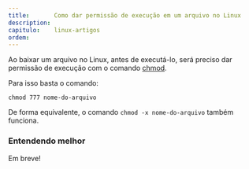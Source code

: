 ```yaml
---
title:       Como dar permissão de execução em um arquivo no Linux
description:
capitulo:    linux-artigos
ordem: 
---
```



Ao baixar um arquivo no Linux, antes de executá-lo, será preciso dar permissão de execução com o comando
[chmod](http://pt.wikipedia.org/wiki/Chmod).

Para isso basta o comando:

    chmod 777 nome-do-arquivo

De forma equivalente, o comando `chmod -x nome-do-arquivo` também funciona.


### Entendendo melhor

Em breve!